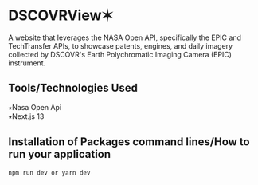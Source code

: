 # DSCOVRView✶
A website that leverages the NASA Open API, specifically the EPIC and TechTransfer APIs, to showcase patents, engines, and daily imagery collected by DSCOVR's Earth Polychromatic Imaging Camera (EPIC) instrument. 

## Tools/Technologies Used
⭑Nasa Open Api <br>
⭑Next.js 13

## Installation of Packages command lines/How to run your application

``npm run dev or yarn dev ``
